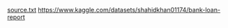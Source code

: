 [source.txt](https://github.com/user-attachments/files/18595786/source.txt)
https://www.kaggle.com/datasets/shahidkhan01174/bank-loan-report
